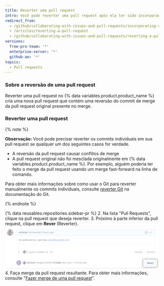 ```yaml
---
title: Reverter uma pull request
intro: Você pode reverter uma pull request após ela ter sido incorporada ao branch upstream.
redirect_from:
  - /github/collaborating-with-issues-and-pull-requests/incorporating-changes-from-a-pull-request/reverting-a-pull-request
  - /articles/reverting-a-pull-request
  - /github/collaborating-with-issues-and-pull-requests/reverting-a-pull-request
versions:
  free-pro-team: '*'
  enterprise-server: '*'
  github-ae: '*'
topics:
  - Pull requests
---
```


### Sobre a reversão de uma pull request

Reverter uma pull request no {% data variables.product.product_name %} cria uma nova pull request que contém uma reversão do commit de merge da pull request original presente no merge.

### Reverter uma pull request

{% note %}

**Observação:** Você pode precisar reverter os commits individuais em sua pull request se qualquer um dos seguintes casos for verdade.

- A reversão da pull request causar conflitos de merge
- A pull request original não foi mesclada originalmente em {% data variables.product.product_name %}. Por exemplo, alguém poderia ter feito o merge da pull request usando um merge fast-forward na linha de comando.

Para obter mais informações sobre como usar o Git para reverter manualmente os commits individuais, consulte [reverter Git](https://git-scm.com/docs/git-revert.html) na documentação do Git.

{% endnote %}

{% data reusables.repositories.sidebar-pr %}
2. Na lista "Pull Requests", clique na pull request que deseja reverter.
3. Próximo à parte inferior da pull request, clique em **Rever** (Reverter). ![Link de reversão da pull request](/assets/images/help/pull_requests/revert-pull-request-link.png)
4. Faça merge da pull request resultante. Para obter mais informações, consulte "[Fazer merge de uma pull request](/github/collaborating-with-issues-and-pull-requests/merging-a-pull-request)".
